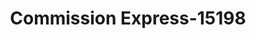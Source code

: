 ---
f_zip-code: 63005
f_state-code: MO
title: Commission Express-15198
f_phone: 636-391-8352
f_city-only: Chesterfield
f_address: 16253 Quail Valley Dr Chesterfield
f_location-unique-id: '15198'
slug: commission-express-15198
updated-on: '2024-05-30T13:46:58.046Z'
created-on: '2024-05-30T13:36:59.803Z'
published-on: '2024-05-30T13:54:32.469Z'
f_city-state: cms/city/chesterfield-mo.md
f_company: cms/company/commission-express.md
f_state: cms/state/missouri.md
layout: '[payday-loan].html'
tags: payday-loan
---